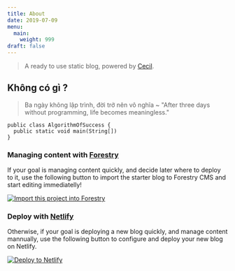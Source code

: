 ```yaml
---
title: About
date: 2019-07-09
menu:
  main:
    weight: 999
draft: false
---
```

> A ready to use static blog, powered by [Cecil](https://cecil.app).

## Không có gì ?

> Ba ngày không lập trình, đời trở nên vô nghĩa ~ "After three days without programming, life becomes meaningless."

```
public class AlgorithmOfSuccess {
  public static void main(String[])
}
```



### Managing content with [Forestry](https://forestry.io)

If your goal is managing content quickly, and decide later where to deploy to it, use the following button to import the starter blog to Forestry CMS and start editing immediatelly!

[![Import this project into Forestry](https://assets.forestry.io/import-to-forestryK.svg)](https://cecil.app/cms/forestry/import/)

### Deploy with [Netlify](https://www.netlify.com)

Otherwise, if your goal is deploying a new blog quickly, and manage content mannually, use the following button to configure and deploy your new blog on Netlify.

[![Deploy to Netlify](https://www.netlify.com/img/deploy/button.svg)](https://app.netlify.com/start/deploy?repository=https://github.com/Cecilapp/the-butler&stack=cms)